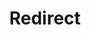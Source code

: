﻿---
layout: src/layouts/Redirect.astro
title: Redirect
redirect: https://yamldoc.liuyan.wang/docs/getting-started/best-practices/worker-configuration
pubDate:  2023-01-01
navSearch: false
navSitemap: false
navMenu: false
---
